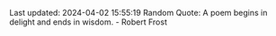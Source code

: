 Last updated: 2024-04-02 15:55:19
Random Quote: A poem begins in delight and ends in wisdom. - Robert Frost